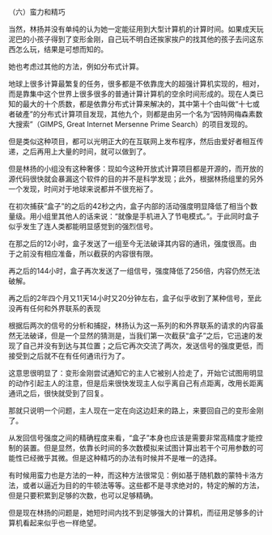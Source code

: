（六）蛮力和精巧

当然，林扬并没有单纯的认为她一定能征用到大型计算机的计算时间。如果成天玩泥巴的小孩子得到了变形金刚，自己玩不明白还挨家挨户的找其他的孩子去问这东西怎么玩，结果是可想而知的。

她也考虑过其他的方法，例如分布式计算。

地球上很多计算最繁复的任务，很多都是不依靠庞大的超强计算机实现的，相对，而是靠集中这个世界上很多很多的普通计算计算机的空余时间形成的。现在人类已知的最大的十个质数，都是依靠分布式计算来解决的，其中第十个由叫做“十七或者破產”的分布式计算项目发现，其他九个，则都是由另一个名为“因特网梅森素数大搜索”（GIMPS, Great Internet Mersenne Prime Search）的项目发现的。

但是类似这种项目，都可以光明正大的在互联网上发布程序，然后由爱好者相互传递，之后再用上大量的时间，就可以做到了。

但是林扬的小组没有这种奢侈：现如今这种开放式计算项目都是开源的，而开放的源代码很快就会暴漏这个软件的目的并不是科学发现；此外，根据林扬组里的另外一个发现，时间对于地球来说都并不很充裕了。

在初次捕获“盒子”的之后的42秒之内，盒子内部的活动强度明显降低了相当个数量级。用小组里其他人的话来说：“就像是手机进入了节电模式。”。于此同时盒子似乎发生了连人类都能明显感觉到的强烈信号。

在那之后的12小时，盒子发送了一组至今无法破译其内容的通讯，强度很高。由于之前没有相应准备，所以截获的内容很有限。

再之后的144小时，盒子再次发送了一组信号，强度降低了256倍，内容仍然无法破解。

再之后的2年四个月又11天14小时又20分钟左右，盒子似乎收到了某种信号，至此没再有任何和外界联系的表现

根据后两次的信号的分析和捕捉，林扬认为这一系列的和外界联系的请求的内容虽然无法破译，但是一个显然的猜测是，当我们第一次截获“盒子”之后，它迅速的发现了自己并没有到达与其位置；之后它再次交流了两次，发送信号的强度更低，而接受到之后就不在有任何通讯行为了。

这意思很明显了：变形金刚尝试通知它的主人它被别人捡走了，开始它试图用明显的动作引起主人的注意，但是后来很快发现主人似乎离自己有点距离，改用长距离通讯之后，很快就受到了回复。

那就只说明一个问题，主人现在一定在向这边赶来的路上，来要回自己的变形金刚了。


从发回信号强度之间的精确程度来看，“盒子”本身也应该是需要非常高精度才能控制的装置。但是显然，依靠长时间的多次数模拟来试图计算出若干个可用参数的可能性已经微乎其微。但是这种精巧的办法有时候并不是唯一的选择。

有时候用蛮力也是方法的一种，而这种方法很常见：例如基于随机数的蒙特卡洛方法，或者以逼近为目的的牛顿法等等。这些都不是寻求绝对的，特定的解的方法，但是只要积累到足够的次数，也可以足够精确。

但是现在林扬的问题是，她短时间内找不到足够强大的计算机，而征用足够多的计算机看起来似乎也一样绝望。